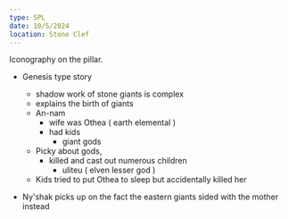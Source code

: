 ```yaml
---
type: SPL
date: 10/5/2024
location: Stone Clef
---
```


Iconography on the pillar. 
- Genesis type story
	- shadow work of stone giants is complex
	- explains the birth of giants
	- An-nam 
		- wife was Othea ( earth elemental )
		- had kids
			-  giant gods
	- Picky about gods, 
		- killed and cast out numerous children
			- uliteu ( elven lesser god )
	- Kids tried to put Othea to sleep but accidentally killed her


- Ny'shak picks up on the fact the eastern giants sided with the mother instead



